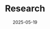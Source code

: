 ---
title: 'Research'
date: 2025-05-19
type: landing

design:
  # Section spacing
  spacing: '6rem'

# Page sections
sections:

  - block: markdown
    content:
      title: 'Research Interests'
      subtitle: ''
      text: |-
       <div class="expertise-block">
        Chunxiang Wang received his B.Eng. in Automation from Harbin Institute of Technology (2015–2019). From 2018 to 2021, he was with the lab of Prof. Huijun Gao, where he worked on robotic micromanipulation for zebrafish microinjection, participating the development of 3D calibration, visual feedback, non-invasive object capture, and 3D posture control systems. He also independently developed a multi-object tracking system for zebrafish larvae under high density and occlusions.

        Since 2021, he has been a Ph.D. student in the D-PI at MPI-IS and D-ITET at ETH Zürich. His research focuses on soft millirobots with novel functionalities, integrating computer vision and closed-loop magnetic actuation. His expertise spans soft robot design and fabrication, robot mechanics and magnetic actuation, image processing, medical imaging, and closed-loop control systems, such as the dual-robotic arm integrating ultrasound imaging and magnetic actuation, C-arm fluoroscopy and magnetic actuation.

        **Peer Reviewer:** IEEE/ASME Transactions on Mechatronics (T-Mech), IEEE Transactions on Cybernetics, IEEE International Conference on Robotics and Automation (ICRA), and Research.
    design:
      columns: '1'
      spacing:
        padding: [0, 0, 0, 0]

  - block: collection
    id: papers
    content:
      title: Featured Publications
      filters:
        folders:
          - publication
        featured_only: true
    design:
      view: article-grid
      fill_image: false
      columns: 2

  - block: collection
    content:
      title: Recent Publications
      text: ""
      filters:
        folders:
          - publication
        exclude_featured: false
    design:
      view: citation

  - block: markdown
    content:
      title: Media Recognition
      subtitle: ''
      text: |-
       <div class="expertise-block">
       - 2025.02.05 Scientists at the Max Planck Institute for Intelligent Systems have developed a method to deploy hashtag#magnetic hashtag#miniature hashtag#robots through hashtag#3D networks mimicking blood vessels. ([link](https://www.linkedin.com/posts/max-planck-queensland-centre-mpqc-03028026a_magnetic-miniature-robots-ugcPost-7287682651451273216-MOvE?utm_source=share&utm_medium=member_desktop&rcm=ACoAAEQCrHQBeRa1Fh25c1_EHGSjdynZ1k8NozI))
       - 2025.01.01 Scientists develop a multi-magnetic microrobot control system to independently control multiple robots in complex 3D environments. ([link](https://m.weibo.cn/status/5118054264999198?wm=3333_2001&from=10EC293010&sourcetype=weixin&s_trans=2011592975765_5118054264999198&s_channel=5&jumpfrom=weibocom), [link](https://mp.weixin.qq.com/s/W00De1dAbB1KHOw4DdQYOQ))
       - 2024.11.15 3D robot navigation enables multi-site medical operations. ([link](https://healthcare-in-europe.com/en/news/3d-robot-navigation-multi-site-medical-procedures.html?utm_source=dlvr.it&utm_medium=twitter))
       - 2024.11.07 3D robot navigation could enable multi-site medical procedures. ([link](https://is.mpg.de/news/3d-robot-navigation-could-enable-multi-site-medical-procedures))
       - 2023.07.27 The Max Planck team develops a wireless miniature soft robot capable of measuring the physiological properties of biological tissues. ([link](https://m.weibo.cn/status/4927462331653267?jumpfrom=weibocom&wm=3333_2001&from=10D7293010&sourcetype=weixin&s_trans=2011592975765_4927462331653267&s_channel=4), [link](https://mp.weixin.qq.com/s?__biz=MzA3NTIyODUzNA==&mid=2649713281&idx=6&sn=ec1aa0d2f40c06119d726f41f345863d&chksm=87687e98b01ff78e6a3ed72b39928546089b995e368df4c3934f81886be51fb94b0911de37e0&scene=126&sessionid=0))

    design:
      columns: '1'
      spacing:
        padding: [0, 0, 0, 0]

---